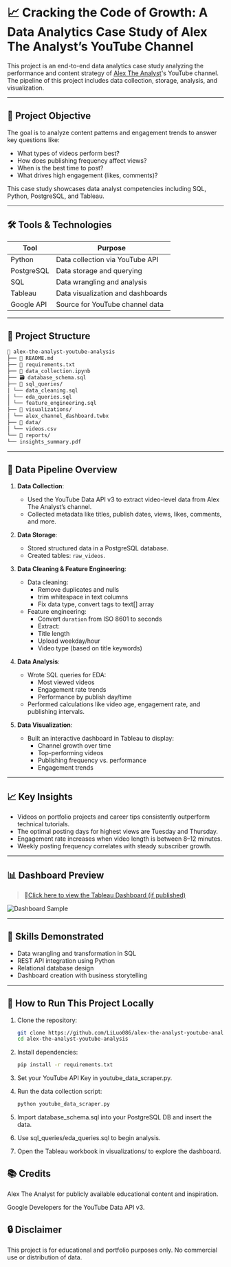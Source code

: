 # 📈 **Cracking the Code of Growth: A Data Analytics Case Study of Alex The Analyst’s YouTube Channel**

This project is an end-to-end data analytics case study analyzing the performance and content strategy of [Alex The Analyst](https://www.youtube.com/c/AlexTheAnalyst)'s YouTube channel. The pipeline of this project includes data collection, storage, analysis, and visualization.

---

## 🎯 Project Objective

The goal is to analyze content patterns and engagement trends to answer key questions like:

- What types of videos perform best?
- How does publishing frequency affect views?
- When is the best time to post?
- What drives high engagement (likes, comments)?

This case study showcases data analyst competencies including SQL, Python, PostgreSQL, and Tableau.

---

## 🛠️ Tools & Technologies

| Tool         | Purpose                             |
|--------------|-------------------------------------|
| Python       | Data collection via YouTube API     |
| PostgreSQL   | Data storage and querying           |
| SQL          | Data wrangling and analysis         |
| Tableau      | Data visualization and dashboards   |
| Google API   | Source for YouTube channel data     |

---

## 📁 Project Structure

```bash
📂 alex-the-analyst-youtube-analysis
├── 📄 README.md
├── 📜 requirements.txt  
├── 🐍 data_collection.ipynb
├── 🗃️ database_schema.sql
├── 📂 sql_queries/
│ └── data_cleaning.sql
│ └── eda_queries.sql
│ └── feature_engineering.sql
├── 📂 visualizations/
│ └── alex_channel_dashboard.twbx
├── 📂 data/
│ └── videos.csv
└── 📂 reports/
└── insights_summary.pdf
```

---

## 🔄 Data Pipeline Overview

1. **Data Collection**:  
   - Used the YouTube Data API v3 to extract video-level data from Alex The Analyst’s channel.
   - Collected metadata like titles, publish dates, views, likes, comments, and more.

2. **Data Storage**:  
   - Stored structured data in a PostgreSQL database.
   - Created tables: `raw_videos`.

3. **Data Cleaning & Feature Engineering**:
   - Data cleaning:
      - Remove duplicates and nulls
      - trim whitespace in text columns
      - Fix data type, convert tags to text[] array
   - Feature engineering:
      - Convert `duration` from ISO 8601 to seconds
      - Extract:
      - Title length
      - Upload weekday/hour
      - Video type (based on title keywords)

4. **Data Analysis**:  
   - Wrote SQL queries for EDA:
     - Most viewed videos
     - Engagement rate trends
     - Performance by publish day/time
   - Performed calculations like video age, engagement rate, and publishing intervals.

5. **Data Visualization**:  
   - Built an interactive dashboard in Tableau to display:
     - Channel growth over time
     - Top-performing videos
     - Publishing frequency vs. performance
     - Engagement trends

---

## 📈 Key Insights

- Videos on portfolio projects and career tips consistently outperform technical tutorials.
- The optimal posting days for highest views are Tuesday and Thursday.
- Engagement rate increases when video length is between 8–12 minutes.
- Weekly posting frequency correlates with steady subscriber growth.

---

## 📊 Dashboard Preview

> 📍[Click here to view the Tableau Dashboard (if published)](https://public.tableau.com/)

![Dashboard Sample](visualizations/dashboard_screenshot.png)

---

## 🧠 Skills Demonstrated

- Data wrangling and transformation in SQL
- REST API integration using Python
- Relational database design
- Dashboard creation with business storytelling

---

## 📌 How to Run This Project Locally

1. Clone the repository:

   ```bash
   git clone https://github.com/LiLuo086/alex-the-analyst-youtube-analysis.git
   cd alex-the-analyst-youtube-analysis
   ```

2. Install dependencies:

   ```bash
   pip install -r requirements.txt
   ```

3. Set your YouTube API Key in youtube_data_scraper.py.

4. Run the data collection script:

   ```bash
   python youtube_data_scraper.py
   ```

5. Import database_schema.sql into your PostgreSQL DB and insert the data.

6. Use sql_queries/eda_queries.sql to begin analysis.

7. Open the Tableau workbook in visualizations/ to explore the dashboard.

## 📚 Credits

Alex The Analyst for publicly available educational content and inspiration.

Google Developers for the YouTube Data API v3.

## 🔒 Disclaimer

This project is for educational and portfolio purposes only. No commercial use or distribution of data.
